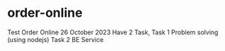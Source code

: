 # order-online
Test Order Online 26 October 2023 
Have 2 Task, 
Task 1 Problem solving (using nodejs)
Task 2 BE Service
